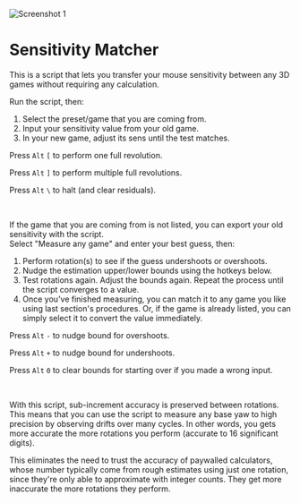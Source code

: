 ![Screenshot 1](https://i.redd.it/zt2a1a1yzyf11.png)

# Sensitivity Matcher

This is a script that lets you transfer your mouse sensitivity between any 3D games without requiring any calculation.

Run the script, then:

1) Select the preset/game that you are coming from.
2) Input your sensitivity value from your old game.
3) In your new game, adjust its sens until the test matches.

Press `Alt` `[` to perform one full revolution.

Press `Alt` `]` to perform multiple full revolutions.

Press `Alt` `\` to halt (and clear residuals).

&nbsp;

If the game that you are coming from is not listed, you can export your old sensitivity with the script.\
Select "Measure any game" and enter your best guess, then:

1) Perform rotation(s) to see if the guess undershoots or overshoots.
2) Nudge the estimation upper/lower bounds using the hotkeys below.
3) Test rotations again. Adjust the bounds again. Repeat the process until the script converges to a value.
4) Once you've finished measuring, you can match it to any game you like using last section's procedures. Or, if the game is already listed, you can simply select it to convert the value immediately.

Press `Alt` `-` to nudge bound for overshoots.

Press `Alt` `+` to nudge bound for undershoots.

Press `Alt` `0` to clear bounds for starting over if you made a wrong input.

&nbsp;

With this script, sub-increment accuracy is preserved between rotations. This means that you can use the script to measure any base yaw to high precision by observing drifts over many cycles. In other words, you gets more accurate the more rotations you perform (accurate to 16 significant digits).

This eliminates the need to trust the accuracy of paywalled calculators, whose number typically come from rough estimates using just one rotation, since they're only able to approximate with integer counts. They get more inaccurate the more rotations they perform.
